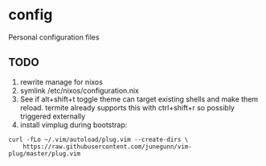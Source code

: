 # config
Personal configuration files

## TODO
1. rewrite manage for nixos
2. symlink /etc/nixos/configuration.nix
3. See if alt+shift+t toggle theme can target existing shells and make them
   reload. termite already supports this with ctrl+shift+r so possibly
   triggered externally
4. install vimplug during bootstrap:
  ```
  curl -fLo ~/.vim/autoload/plug.vim --create-dirs \
      https://raw.githubusercontent.com/junegunn/vim-plug/master/plug.vim
  ```

